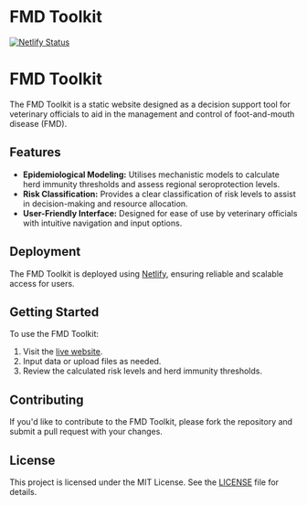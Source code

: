 # FMD Toolkit

[![Netlify Status](https://api.netlify.com/api/v1/badges/3ee1716d-a9bd-4885-9fce-64768371d17f/deploy-status)](https://app.netlify.com/sites/fmd-toolkit/deploys)

# FMD Toolkit

The FMD Toolkit is a static website designed as a decision support tool for veterinary officials to aid in the management and control of foot-and-mouth disease (FMD).

## Features

- **Epidemiological Modeling:** Utilises mechanistic models to calculate herd immunity thresholds and assess regional seroprotection levels.
- **Risk Classification:** Provides a clear classification of risk levels to assist in decision-making and resource allocation.
- **User-Friendly Interface:** Designed for ease of use by veterinary officials with intuitive navigation and input options.

## Deployment

The FMD Toolkit is deployed using [Netlify](https://www.netlify.com/), ensuring reliable and scalable access for users.

## Getting Started

To use the FMD Toolkit:

1. Visit the [live website](https://fmd-toolkit.netlify.app).
2. Input data or upload files as needed.
3. Review the calculated risk levels and herd immunity thresholds.

## Contributing

If you'd like to contribute to the FMD Toolkit, please fork the repository and submit a pull request with your changes.

## License

This project is licensed under the MIT License. See the [LICENSE](LICENSE) file for details.
